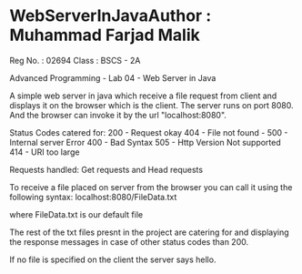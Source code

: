 # WebServerInJavaAuthor  : Muhammad Farjad Malik
Reg No. : 02694
Class : BSCS - 2A

Advanced Programming - Lab 04 - Web Server in Java

A simple web server in java which receive a file request from client and displays it on the browser which is the client. The server runs on port 8080. And the browser can invoke it by the url "localhost:8080".

Status Codes catered for: 
200 - Request okay 
404 - File not found - 
500 - Internal server Error
400 - Bad Syntax
505 - Http Version Not supported
414 - URI too large

Requests handled:
Get requests 
and
Head requests

To receive a file placed on server from the browser you can call it using the following syntax:
localhost:8080/FileData.txt

where FileData.txt is our default file

The rest of the txt files presnt in the project are catering for and displaying the response messages in case of other status codes than 200.

If no file is specified on the client the server says hello.
